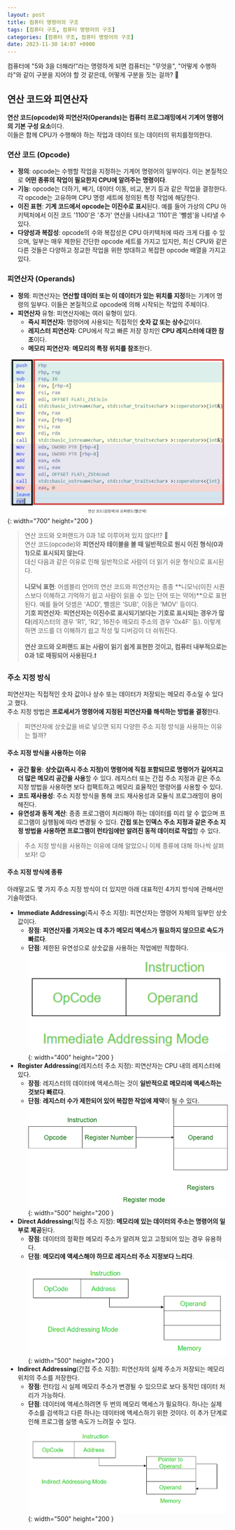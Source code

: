 ```yaml
---
layout: post
title: 컴퓨터 명령어의 구조
tags: [컴퓨터 구조, 컴퓨터 명령어의 구조]
categories: [컴퓨터 구조, 컴퓨터 명령어의 구조]
date: 2023-11-30 14:07 +0900
---
```


컴퓨터에 "5와 3을 더해라!"라는 명령하게 되면 컴퓨터는 "무엇을", "어떻게 수행하라"와 같이 구분을 지어야 할 것 같은데, 어떻게 구분을 짓는 걸까? 🧐

## 연산 코드와 피연산자

**연산 코드(opcode)와 피연산자(Operands)는 컴퓨터 프로그래밍에서 기계어 명령어의 기본 구성 요소**이다. <br>
이들은 함께 CPU가 수행해야 하는 작업과 데이터 또는 데이터의 위치를 ​​정의한다.

### 연산 코드 (Opcode)

- **정의**: opcode는 수행할 작업을 지정하는 기계어 명령어의 일부이다. 이는 본질적으로 **어떤 종류의 작업이 필요한지 CPU에 알려주는 명령이다**.
- **기능**: opcode는 더하기, 빼기, 데이터 이동, 비교, 분기 등과 같은 작업을 결정한다. 각 opcode는 고유하며 CPU 명령 세트에 정의된 특정 작업에 해당한다.
- **이진 표현**: **기계 코드에서 opcode는 이진수로 표시**된다. 예를 들어 가상의 CPU 아키텍처에서 이진 코드 '1100'은 '추가' 연산을 나타내고 '1101'은 '뺄셈'을 나타낼 수 있다.
- **다양성과 복잡성**: opcode의 수와 복잡성은 CPU 아키텍처에 따라 크게 다를 수 있으며, 일부는 매우 제한된 간단한 opcode 세트를 가지고 있지만, 최신 CPU와 같은 다른 것들은 다양하고 정교한 작업을 위한 방대하고 복잡한 opcode 배열을 가지고 있다.

### 피연산자 (Operands)

- **정의**: 피연산자는 **연산할 데이터 또는 이 데이터가 있는 위치를 지정**하는 기계어 명령의 일부다. 이들은 본질적으로 opcode에 의해 시작되는 작업의 주체이다.
- **피연산자** 유형: 피연산자에는 여러 유형이 있다.
  - **즉시 피연산자**: 명령어에 사용되는 직접적인 **숫자 값 또는 상수**값이다.
  - **레지스터 피연산자**: CPU에서 작고 빠른 저장 장치인 **CPU 레지스터에 대한 참조**이다.
  - **메모리 피연산자**: **메모리의 특정 위치를 참조**한다.

![opcode-operands](/assets/img/post/computer-architecture/opcode-operands.png){: width="700" height="200 }

> 연산 코드와 오퍼랜드가 0과 1로 이루어져 있지 않다!!? 🫢 <br>
> 연산 코드(opcode)와 **피연산자 테이블을 볼 때 일반적으로 원시 이진 형식(0과 1)으로 표시되지 않는다**. <br>
> 대신 다음과 같은 이유로 인해 일반적으로 사람이 더 읽기 쉬운 형식으로 표시된다. <br><br> **니모닉 표현**: 어셈블리 언어의 연산 코드와 피연산자는 종종 **니모닉(이진 시퀀스보다 이해하고 기억하기 쉽고 사람이 읽을 수 있는 단어 또는 약어)**으로 표현된다. 예를 들어 덧셈은 'ADD', 뺄셈은 'SUB', 이동은 'MOV' 등이다. <br> **기호 피연산자**: **피연산자는 이진수로 표시되기보다는 기호로 표시되는 경우가 많다**(레지스터의 경우 'R1', 'R2', 16진수 메모리 주소의 경우 '0x4F' 등). 이렇게 하면 코드를 더 이해하기 쉽고 작성 및 디버깅이 더 쉬워진다. <br><br> **연산 코드와 오퍼랜드 표는 사람이 읽기 쉽게 표현한 것이고, 컴퓨터 내부적으로는 0과 1로 매핑되어 사용된다.❗️**

### 주소 지정 방식

피연산자는 직접적인 숫자 값이나 상수 또는 데이터가 저장되는 메모리 주소일 수 있다고 했다. <br>
주소 지정 방법은 **프로세서가 명령어에 지정된 피연산자를 해석하는 방법을 결정**한다.

> 피연산자에 상숫값을 바로 넣으면 되지 다양한 주소 지정 방식을 사용하는 이유는 뭘까?

#### 주소 지정 방식을 사용하는 이유

- **공간 활용**: **상숫값(즉시 주소 지정)이 명령어에 직접 포함되므로 명령어가 길어지고 더 많은 메모리 공간을 사용**할 수 있다. 레지스터 또는 간접 주소 지정과 같은 주소 지정 방법을 사용하면 보다 컴팩트하고 메모리 효율적인 명령어를 사용할 수 있다.
- **코드 재사용성**: 주소 지정 방식을 통해 코드 재사용성과 모듈식 프로그래밍이 용이해진다.
- **유연성과 동적 계산**: 종종 프로그램이 처리해야 하는 데이터를 미리 알 수 없으며 프로그램이 실행됨에 따라 변경될 수 있다. **간접 또는 인덱스 주소 지정과 같은 주소 지정 방법을 사용하면 프로그램이 런타임에만 알려진 동적 데이터로 작업**할 수 있다.

> 주소 지정 방식을 사용하는 이유에 대해 알았으니 이제 종류에 대해 하나씩 살펴보자! 😉

#### 주소 지정 방식에 종류

아래말고도 몇 가지 주소 지정 방식이 더 있지만 아래 대표적인 4가지 방식에 관해서만 기술하였다.

- **Immediate Addressing**(즉시 주소 지정): 피연산자는 명령어 자체의 일부인 상숫값이다.
  - **장점**: **피연산자를 가져오는 데 추가 메모리 액세스가 필요하지 않으므로 속도가 빠르다**.
  - **단점**: 제한된 유연성으로 상숫값을 사용하는 작업에만 적합하다.
    ![immediate-addressing](/assets/img/post/computer-architecture/immediate-addressing.png){: width="400" height="200 }
- **Register Addressing**(레지스터 주소 지정): 피연산자는 CPU 내의 레지스터에 있다.
  - **장점**: 레지스터의 데이터에 액세스하는 것이 **일반적으로 메모리에 액세스하는 것보다 빠르다**.
  - **단점**: **레지스터 수가 제한되어 있어 복잡한 작업에 제약**이 될 수 있다.
    ![register-addressing](/assets/img/post/computer-architecture/register-addressing.png){: width="500" height="200 }
- **Direct Addressing**(직접 주소 지정): **메모리에 있는 데이터의 주소는 명령어의 일부로 제공**된다.
  - **장점**: 데이터의 정확한 메모리 주소가 알려져 있고 고정되어 있는 경우 유용하다.
  - **단점**: **메모리에 액세스해야 하므로 레지스터 주소 지정보다 느리다**.
    ![rdirect-addressing](/assets/img/post/computer-architecture/direct-addressing.png){: width="500" height="200 }
- **Indirect Addressing**(간접 주소 지정): 피연산자의 실제 주소가 저장되는 메모리 위치의 주소를 저장한다.
  - **장점**: 런타임 시 실제 메모리 주소가 변경될 수 있으므로 보다 동적인 데이터 처리가 가능하다.
  - **단점**: 데이터에 액세스하려면 두 번의 메모리 액세스가 필요하다. 하나는 실제 주소를 검색하고 다른 하나는 데이터에 액세스하기 위한 것이다. 이 추가 단계로 인해 프로그램 실행 속도가 느려질 수 있다.
    ![indirect-addressing](/assets/img/post/computer-architecture/indirect-addressing.png){: width="500" height="200 }
